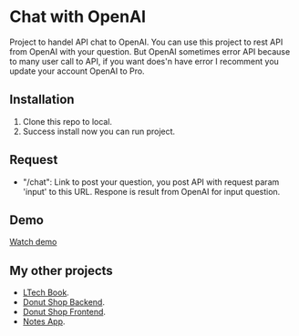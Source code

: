 # Chat with OpenAI
Project to handel API chat to OpenAI. You can use this project to rest API from OpenAI with your question. But OpenAI sometimes error API because to many user call to API, if you want does'n have error I recomment you update your account OpenAI to Pro. 
## Installation
1. Clone this repo to local.
2. Success install now you can run project.
## Request
- "/chat": Link to post your question, you post API with request param 'input' to this URL. Respone is result from OpenAI for input question.
## Demo
[Watch demo](https://drive.google.com/file/d/1EIJ1QaR6267y3TvZ7v_X9WWKiOtLTRWH/view?usp=sharing)
## My other projects
- [LTech Book](https://github.com/TLoi02/LTech-Book).
- [Donut Shop Backend](https://github.com/TLoi02/DonutShop_Backend).
- [Donut Shop Frontend](https://github.com/TLoi02/Donutshop_Frontend).
- [Notes App](https://github.com/TLoi02/Notes-app).

